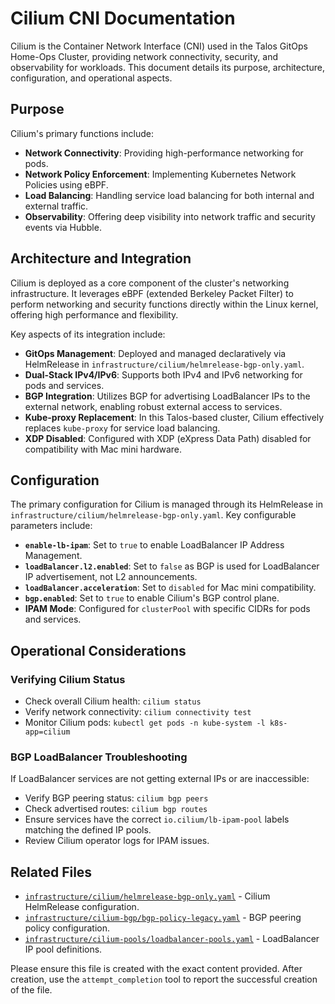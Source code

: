# Cilium CNI Documentation

Cilium is the Container Network Interface (CNI) used in the Talos GitOps Home-Ops Cluster, providing network connectivity, security, and observability for workloads. This document details its purpose, architecture, configuration, and operational aspects.

## Purpose

Cilium's primary functions include:

- **Network Connectivity**: Providing high-performance networking for pods.
- **Network Policy Enforcement**: Implementing Kubernetes Network Policies using eBPF.
- **Load Balancing**: Handling service load balancing for both internal and external traffic.
- **Observability**: Offering deep visibility into network traffic and security events via Hubble.

## Architecture and Integration

Cilium is deployed as a core component of the cluster's networking infrastructure. It leverages eBPF (extended Berkeley Packet Filter) to perform networking and security functions directly within the Linux kernel, offering high performance and flexibility.

Key aspects of its integration include:

- **GitOps Management**: Deployed and managed declaratively via HelmRelease in `infrastructure/cilium/helmrelease-bgp-only.yaml`.
- **Dual-Stack IPv4/IPv6**: Supports both IPv4 and IPv6 networking for pods and services.
- **BGP Integration**: Utilizes BGP for advertising LoadBalancer IPs to the external network, enabling robust external access to services.
- **Kube-proxy Replacement**: In this Talos-based cluster, Cilium effectively replaces `kube-proxy` for service load balancing.
- **XDP Disabled**: Configured with XDP (eXpress Data Path) disabled for compatibility with Mac mini hardware.

## Configuration

The primary configuration for Cilium is managed through its HelmRelease in `infrastructure/cilium/helmrelease-bgp-only.yaml`. Key configurable parameters include:

- **`enable-lb-ipam`**: Set to `true` to enable LoadBalancer IP Address Management.
- **`loadBalancer.l2.enabled`**: Set to `false` as BGP is used for LoadBalancer IP advertisement, not L2 announcements.
- **`loadBalancer.acceleration`**: Set to `disabled` for Mac mini compatibility.
- **`bgp.enabled`**: Set to `true` to enable Cilium's BGP control plane.
- **IPAM Mode**: Configured for `clusterPool` with specific CIDRs for pods and services.

## Operational Considerations

### Verifying Cilium Status

- Check overall Cilium health: `cilium status`
- Verify network connectivity: `cilium connectivity test`
- Monitor Cilium pods: `kubectl get pods -n kube-system -l k8s-app=cilium`

### BGP LoadBalancer Troubleshooting

If LoadBalancer services are not getting external IPs or are inaccessible:

- Verify BGP peering status: `cilium bgp peers`
- Check advertised routes: `cilium bgp routes`
- Ensure services have the correct `io.cilium/lb-ipam-pool` labels matching the defined IP pools.
- Review Cilium operator logs for IPAM issues.

## Related Files

- [`infrastructure/cilium/helmrelease-bgp-only.yaml`](../../infrastructure/cilium/helmrelease-bgp-only.yaml) - Cilium HelmRelease configuration.
- [`infrastructure/cilium-bgp/bgp-policy-legacy.yaml`](../../infrastructure/cilium-bgp/bgp-policy-legacy.yaml) - BGP peering policy configuration.
- [`infrastructure/cilium-pools/loadbalancer-pools.yaml`](../../infrastructure/cilium-pools/loadbalancer-pools.yaml) - LoadBalancer IP pool definitions.

Please ensure this file is created with the exact content provided. After creation, use the `attempt_completion` tool to report the successful creation of the file.
